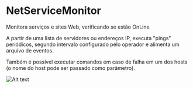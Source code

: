 # NetServiceMonitor

Monitora serviços e sites Web, verificando se estão OnLine
	
A partir de uma lista de servidores ou endereços IP, executa "pings" periódicos, segundo intervalo configurado pelo operador e alimenta um arquivo de eventos.

Também é possível executar comandos em caso de falha em um dos hosts (o nome do host pode ser passado como parâmetro).

![Alt text](https://rodgf.github.io/NetServiceMonitor.png)
